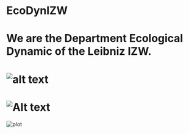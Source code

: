 # EcoDynIZW
# We are the Department Ecological Dynamic of the Leibniz IZW.


# ![alt text](https://de.wikipedia.org/wiki/Wolf#/media/Datei:Eurasian_wolf_2.jpg)
# ![Alt text](C:/Users/wenzler/Desktop/1280px-Eurasian_wolf_2.jpg?raw=true "Title")
![plot](C:/Users/wenzler/Desktop/1280px-Eurasian_wolf_2.jpg)

